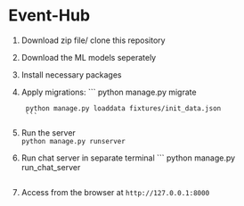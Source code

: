# Event-Hub
1. Download zip file/ clone this repository  

2. Download the ML models seperately  

3. Install necessary packages  

4. Apply migrations:
		```
		python manage.py migrate  
		
		python manage.py loaddata fixtures/init_data.json
		```
		
5. Run the server  
		```
		python manage.py runserver  
		```
		
6. Run chat server in separate terminal
        ```
        python manage.py run_chat_server  
	```  
	
7. Access from the browser at `http://127.0.0.1:8000`
